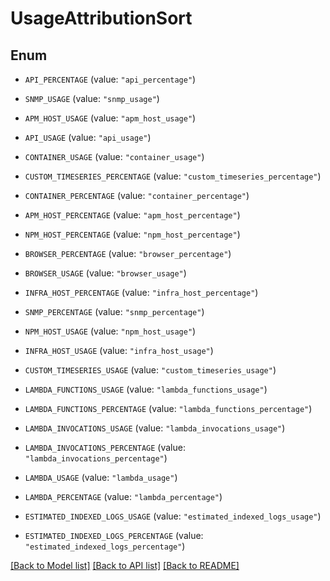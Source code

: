 # UsageAttributionSort

## Enum

- `API_PERCENTAGE` (value: `"api_percentage"`)

- `SNMP_USAGE` (value: `"snmp_usage"`)

- `APM_HOST_USAGE` (value: `"apm_host_usage"`)

- `API_USAGE` (value: `"api_usage"`)

- `CONTAINER_USAGE` (value: `"container_usage"`)

- `CUSTOM_TIMESERIES_PERCENTAGE` (value: `"custom_timeseries_percentage"`)

- `CONTAINER_PERCENTAGE` (value: `"container_percentage"`)

- `APM_HOST_PERCENTAGE` (value: `"apm_host_percentage"`)

- `NPM_HOST_PERCENTAGE` (value: `"npm_host_percentage"`)

- `BROWSER_PERCENTAGE` (value: `"browser_percentage"`)

- `BROWSER_USAGE` (value: `"browser_usage"`)

- `INFRA_HOST_PERCENTAGE` (value: `"infra_host_percentage"`)

- `SNMP_PERCENTAGE` (value: `"snmp_percentage"`)

- `NPM_HOST_USAGE` (value: `"npm_host_usage"`)

- `INFRA_HOST_USAGE` (value: `"infra_host_usage"`)

- `CUSTOM_TIMESERIES_USAGE` (value: `"custom_timeseries_usage"`)

- `LAMBDA_FUNCTIONS_USAGE` (value: `"lambda_functions_usage"`)

- `LAMBDA_FUNCTIONS_PERCENTAGE` (value: `"lambda_functions_percentage"`)

- `LAMBDA_INVOCATIONS_USAGE` (value: `"lambda_invocations_usage"`)

- `LAMBDA_INVOCATIONS_PERCENTAGE` (value: `"lambda_invocations_percentage"`)

- `LAMBDA_USAGE` (value: `"lambda_usage"`)

- `LAMBDA_PERCENTAGE` (value: `"lambda_percentage"`)

- `ESTIMATED_INDEXED_LOGS_USAGE` (value: `"estimated_indexed_logs_usage"`)

- `ESTIMATED_INDEXED_LOGS_PERCENTAGE` (value: `"estimated_indexed_logs_percentage"`)

[[Back to Model list]](../README.md#documentation-for-models) [[Back to API list]](../README.md#documentation-for-api-endpoints) [[Back to README]](../README.md)
